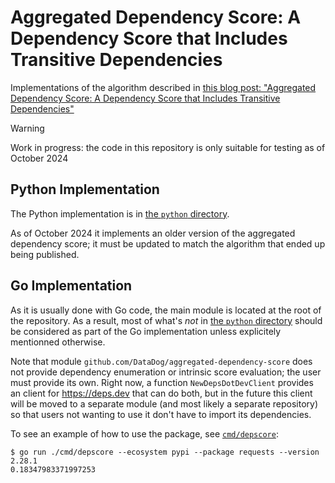 # Aggregated Dependency Score: A Dependency Score that Includes Transitive Dependencies

Implementations of the algorithm described in [this blog post: "Aggregated Dependency Score: A Dependency Score that Includes Transitive Dependencies"](https://cedricvanrompay.fr/blog/aggregated-dependency-score/)

> [!WARNING]
>
> Work in progress: the code in this repository is only suitable for testing as of October 2024


## Python Implementation

The Python implementation is in [the `python` directory](./python/).

As of October 2024 it implements an older version of the aggregated dependency score;
it must be updated to match the algorithm that ended up being published.


## Go Implementation

As it is usually done with Go code, the main module is located at the root of the repository.
As a result, most of what's _not_ in [the `python` directory](./python/)
should be considered as part of the Go implementation
unless explicitely mentionned otherwise.

Note that module `github.com/DataDog/aggregated-dependency-score`
does not provide dependency enumeration or intrinsic score evaluation;
the user must provide its own.
Right now, a function `NewDepsDotDevClient` provides an client for https://deps.dev
that can do both, but in the future this client will be moved to a separate module
(and most likely a separate repository)
so that users not wanting to use it don't have to import its dependencies.

To see an example of how to use the package, see [`cmd/depscore`](./cmd/depscore/):

```
$ go run ./cmd/depscore --ecosystem pypi --package requests --version 2.28.1
0.18347983371997253
```
